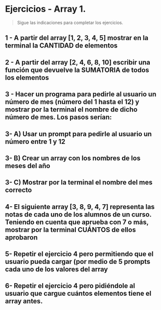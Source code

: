 # Ejercicios - Array 1.

> Sigue las indicaciones para completar los ejercicios.

## 1 - A partir del array [1, 2, 3, 4, 5] mostrar en la terminal la CANTIDAD de elementos

## 2 - A partir del array [2, 4, 6, 8, 10] escribir una función que devuelve la SUMATORIA de todos los elementos

## 3 - Hacer un programa para pedirle al usuario un número de mes (número del 1 hasta el 12) y mostrar por la terminal el nombre de dicho número de mes. Los pasos serían:

## 3- A) Usar un prompt para pedirle al usuario un número entre 1 y 12

## 3- B) Crear un array con los nombres de los meses del año

## 3- C) Mostrar por la terminal el nombre del mes correcto

## 4- El siguiente array [3, 8, 9, 4, 7] representa las notas de cada uno de los alumnos de un curso. Teniendo en cuenta que aprueba con 7 o más, mostrar por la terminal CUÁNTOS de ellos aprobaron

## 5- Repetir el ejercicio 4 pero permitiendo que el usuario pueda cargar (por medio de 5 prompts cada uno de los valores del array

## 6- Repetir el ejercicio 4 pero pidiéndole al usuario que cargue cuántos elementos tiene el array antes.


